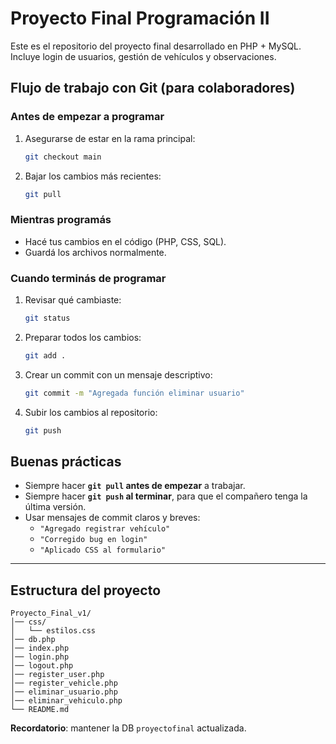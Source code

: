 # Proyecto Final Programación II

Este es el repositorio del proyecto final desarrollado en PHP + MySQL.  
Incluye login de usuarios, gestión de vehículos y observaciones.

## Flujo de trabajo con Git (para colaboradores)

### Antes de empezar a programar
1. Asegurarse de estar en la rama principal:
   ```bash
   git checkout main
   ```
2. Bajar los cambios más recientes:
   ```bash
   git pull
   ```

### Mientras programás
- Hacé tus cambios en el código (PHP, CSS, SQL).
- Guardá los archivos normalmente.

### Cuando terminás de programar
1. Revisar qué cambiaste:
   ```bash
   git status
   ```
2. Preparar todos los cambios:
   ```bash
   git add .
   ```
3. Crear un commit con un mensaje descriptivo:
   ```bash
   git commit -m "Agregada función eliminar usuario"
   ```
4. Subir los cambios al repositorio:
   ```bash
   git push
   ```

## Buenas prácticas
- Siempre hacer **`git pull` antes de empezar** a trabajar.  
- Siempre hacer **`git push` al terminar**, para que el compañero tenga la última versión.  
- Usar mensajes de commit claros y breves:
  - `"Agregado registrar vehículo"`
  - `"Corregido bug en login"`
  - `"Aplicado CSS al formulario"`

---

## Estructura del proyecto
```
Proyecto_Final_v1/
│── css/
│   └── estilos.css
│── db.php
│── index.php
│── login.php
│── logout.php
│── register_user.php
│── register_vehicle.php
│── eliminar_usuario.php
│── eliminar_vehiculo.php
└── README.md
```

**Recordatorio**: mantener la DB `proyectofinal` actualizada.  